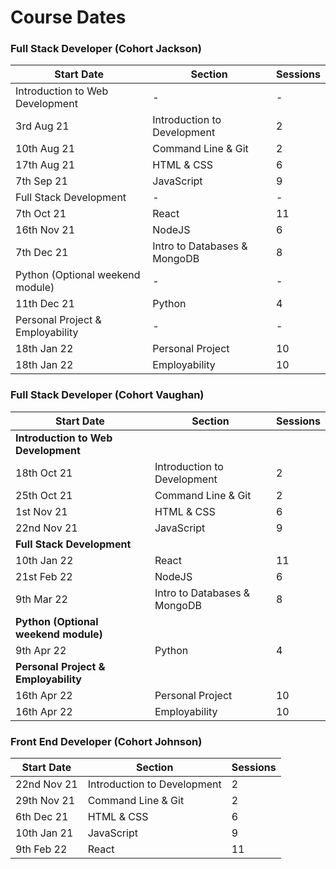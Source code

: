 # Course Dates

### Full Stack Developer (Cohort Jackson)
|Start Date     | Section                       | Sessions  |
|---------------|-------------------------------|-----------|
|Introduction to Web Development                | - | - |
|3rd Aug 21	    |	Introduction to Development |   2       |
|10th Aug 21 	|	Command Line & Git          |   2       |
|17th Aug 21 	|	HTML & CSS                  |   6       |
|7th Sep 21  	|	JavaScript                  |   9       |
|Full Stack Development                        | - | - |
|7th Oct 21	    |	React                       |   11      |
|16th Nov 21 	|	NodeJS                      |   6       |
|7th Dec 21  	|	Intro to Databases & MongoDB|   8       |
|Python (Optional weekend module)                 | - | - |
|11th Dec 21  	|	Python                      |    4      |
|Personal Project & Employability                | - | - |
|18th Jan 22	|	Personal Project            |    10     |
|18th Jan 22 	|	Employability               |    10     |

### Full Stack Developer (Cohort Vaughan)
|Start Date     | Section                       | Sessions  |
|---------------|-------------------------------|-----------|
|**Introduction to Web Development**                      |||
|18th Oct 21	|	Introduction to Development |   2       |
|25th Oct 21 	|	Command Line & Git          |   2       |
|1st Nov 21 	|	HTML & CSS                  |   6       |
|22nd Nov 21 	|	JavaScript                  |   9       |
|**Full Stack Development**                               |||
|10th Jan 22	|	React                       |   11      |
|21st Feb 22 	|	NodeJS                      |   6       |
|9th Mar 22 	|	Intro to Databases & MongoDB|   8       |
|**Python (Optional weekend module)**                     |||
|9th Apr 22 	|	Python                      |    4      |
|**Personal Project & Employability**                     |||
|16th Apr 22	|	Personal Project            |    10     |
|16th Apr 22 	|	Employability               |    10     |
 

### Front End Developer (Cohort Johnson)

|Start Date | Section| Sessions |
|--- | ---| --- |
|22nd Nov 21	|	Introduction to Development| 2|
|29th Nov 21 	|	Command Line & Git|2|
|6th Dec 21 	|	HTML & CSS|6|
|10th Jan 21 	|	JavaScript|9|
|9th Feb 22		|	React|11|
